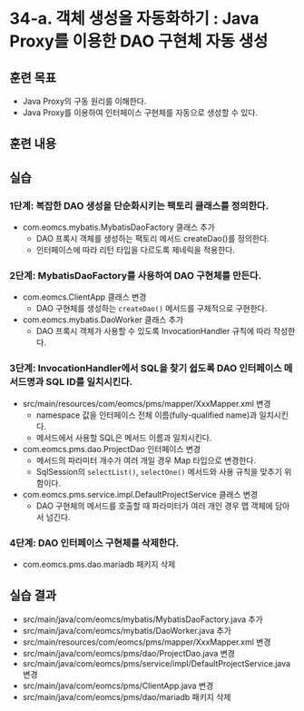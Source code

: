 # 34-a. 객체 생성을 자동화하기 : Java Proxy를 이용한 DAO 구현체 자동 생성


## 훈련 목표
- Java Proxy의 구동 원리를 이해한다.
- Java Proxy를 이용하여 인터페이스 구현체를 자동으로 생성할 수 있다.

## 훈련 내용


## 실습

### 1단계: 복잡한 DAO 생성을 단순화시키는 팩토리 클래스를 정의한다.

- com.eomcs.mybatis.MybatisDaoFactory 클래스 추가
  - DAO 프록시 객체를 생성하는 팩토리 메서드 createDao()를 정의한다.
  - 인터페이스에 따라 리턴 타입을 다르도록 제네릭을 적용한다.

### 2단계: MybatisDaoFactory를 사용하여 DAO 구현체를 만든다.

- com.eomcs.ClientApp 클래스 변경
  - DAO 구현체를 생성하는 `createDao()` 메서드를 구체적으로 구현한다.
- com.eomcs.mybatis.DaoWorker 클래스 추가
  - DAO 프록시 객체가 사용할 수 있도록 InvocationHandler 규칙에 따라 작성한다.

### 3단계: InvocationHandler에서 SQL을 찾기 쉽도록 DAO 인터페이스 메서드명과 SQL ID를 일치시킨다.

- src/main/resources/com/eomcs/pms/mapper/XxxMapper.xml 변경
  - namespace 값을 인터페이스 전체 이름(fully-qualified name)과 일치시킨다.
  - 메서드에서 사용할 SQL은 메서드 이름과 일치시킨다.
- com.eomcs.pms.dao.ProjectDao 인터페이스 변경
  - 메서드의 파라미터 개수가 여러 개일 경우 Map 타입으로 변경한다.
  - SqlSession의 `selectList()`, `selectOne()` 메서드와 사용 규칙을 맞추기 위함이다.
- com.eomcs.pms.service.impl.DefaultProjectService 클래스 변경
  - DAO 구현체의 메서드를 호출할 때 파라미터가 여러 개인 경우 맵 객체에 담아서 넘긴다.

### 4단계: DAO 인터페이스 구현체를 삭제한다.

- com.eomcs.pms.dao.mariadb 패키지 삭제

## 실습 결과
- src/main/java/com/eomcs/mybatis/MybatisDaoFactory.java 추가
- src/main/java/com/eomcs/mybatis/DaoWorker.java 추가
- src/main/resources/com/eomcs/pms/mapper/XxxMapper.xml 변경
- src/main/java/com/eomcs/pms/dao/ProjectDao.java 변경
- src/main/java/com/eomcs/pms/service/impl/DefaultProjectService.java 변경
- src/main/java/com/eomcs/pms/ClientApp.java 변경
- src/main/java/com/eomcs/pms/dao/mariadb 패키지 삭제
